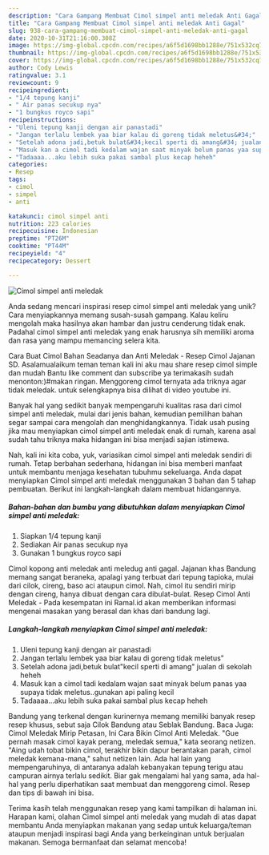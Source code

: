 ```yaml
---
description: "Cara Gampang Membuat Cimol simpel anti meledak Anti Gagal"
title: "Cara Gampang Membuat Cimol simpel anti meledak Anti Gagal"
slug: 938-cara-gampang-membuat-cimol-simpel-anti-meledak-anti-gagal
date: 2020-10-31T21:16:00.308Z
image: https://img-global.cpcdn.com/recipes/a6f5d1698bb1288e/751x532cq70/cimol-simpel-anti-meledak-foto-resep-utama.jpg
thumbnail: https://img-global.cpcdn.com/recipes/a6f5d1698bb1288e/751x532cq70/cimol-simpel-anti-meledak-foto-resep-utama.jpg
cover: https://img-global.cpcdn.com/recipes/a6f5d1698bb1288e/751x532cq70/cimol-simpel-anti-meledak-foto-resep-utama.jpg
author: Cody Lewis
ratingvalue: 3.1
reviewcount: 9
recipeingredient:
- "1/4 tepung kanji"
- " Air panas secukup nya"
- "1 bungkus royco sapi"
recipeinstructions:
- "Uleni tepung kanji dengan air panastadi"
- "Jangan terlalu lembek yaa biar kalau di goreng tidak meletus&#34;"
- "Setelah adona jadi,betuk bulat&#34;kecil sperti di amang&#34; jualan di sekolah heheh"
- "Masuk kan a cimol tadi kedalam wajan saat minyak belum panas yaa supaya tidak meletus..gunakan api paling kecil"
- "Tadaaaa...aku lebih suka pakai sambal plus kecap heheh"
categories:
- Resep
tags:
- cimol
- simpel
- anti

katakunci: cimol simpel anti 
nutrition: 223 calories
recipecuisine: Indonesian
preptime: "PT26M"
cooktime: "PT44M"
recipeyield: "4"
recipecategory: Dessert

---
```



![Cimol simpel anti meledak](https://img-global.cpcdn.com/recipes/a6f5d1698bb1288e/751x532cq70/cimol-simpel-anti-meledak-foto-resep-utama.jpg)

Anda sedang mencari inspirasi resep cimol simpel anti meledak yang unik? Cara menyiapkannya memang susah-susah gampang. Kalau keliru mengolah maka hasilnya akan hambar dan justru cenderung tidak enak. Padahal cimol simpel anti meledak yang enak harusnya sih memiliki aroma dan rasa yang mampu memancing selera kita.

Cara Buat Cimol Bahan Seadanya dan Anti Meledak - Resep Cimol Jajanan SD. Asalamualaikum teman teman kali ini aku mau share resep cimol simple dan mudah Bantu like comment dan subscribe ya terimakasih sudah menonton:)#makan ringan. Menggoreng cimol ternyata ada triknya agar tidak meledak. untuk selengkapnya bisa dilihat di video youtube ini.

Banyak hal yang sedikit banyak mempengaruhi kualitas rasa dari cimol simpel anti meledak, mulai dari jenis bahan, kemudian pemilihan bahan segar sampai cara mengolah dan menghidangkannya. Tidak usah pusing jika mau menyiapkan cimol simpel anti meledak enak di rumah, karena asal sudah tahu triknya maka hidangan ini bisa menjadi sajian istimewa.


Nah, kali ini kita coba, yuk, variasikan cimol simpel anti meledak sendiri di rumah. Tetap berbahan sederhana, hidangan ini bisa memberi manfaat untuk membantu menjaga kesehatan tubuhmu sekeluarga. Anda dapat menyiapkan Cimol simpel anti meledak menggunakan 3 bahan dan 5 tahap pembuatan. Berikut ini langkah-langkah dalam membuat hidangannya.

<!--inarticleads1-->

##### Bahan-bahan dan bumbu yang dibutuhkan dalam menyiapkan Cimol simpel anti meledak:

1. Siapkan 1/4 tepung kanji
1. Sediakan  Air panas secukup nya
1. Gunakan 1 bungkus royco sapi


Cimol kopong anti meledak anti meledug anti gagal. Jajanan khas Bandung memang sangat beraneka, apalagi yang terbuat dari tepung tapioka, mulai dari cilok, cireng, baso aci ataupun cimol. Nah, cimol itu sendiri mirip dengan cireng, hanya dibuat dengan cara dibulat-bulat. Resep Cimol Anti Meledak - Pada kesempatan ini Ramal.id akan memberikan informasi mengenai masakan yang berasal dan khas dari bandung lagi. 

<!--inarticleads2-->

##### Langkah-langkah menyiapkan Cimol simpel anti meledak:

1. Uleni tepung kanji dengan air panastadi
1. Jangan terlalu lembek yaa biar kalau di goreng tidak meletus&#34;
1. Setelah adona jadi,betuk bulat&#34;kecil sperti di amang&#34; jualan di sekolah heheh
1. Masuk kan a cimol tadi kedalam wajan saat minyak belum panas yaa supaya tidak meletus..gunakan api paling kecil
1. Tadaaaa...aku lebih suka pakai sambal plus kecap heheh


Bandung yang terkenal dengan kurinernya memang memiliki banyak resep resep khusus, sebut saja Cilok Bandung atau Seblak Bandung. Baca Juga: Cimol Meledak Mirip Petasan, Ini Cara Bikin Cimol Anti Meledak. &#34;Gue pernah masak cimol kayak perang, meledak semua,&#34; kata seorang netizen. &#34;Aing udah tobat bikin cimol, terakhir bikin dapur berantakan parah, cimol meledak kemana-mana,&#34; sahut netizen lain. Ada hal lain yang mempengaruhinya, di antaranya adalah kebanyakan tepung terigu atau campuran airnya terlalu sedikit. Biar gak mengalami hal yang sama, ada hal-hal yang perlu diperhatikan saat membuat dan menggoreng cimol. Resep dan tips di bawah ini bisa. 

Terima kasih telah menggunakan resep yang kami tampilkan di halaman ini. Harapan kami, olahan Cimol simpel anti meledak yang mudah di atas dapat membantu Anda menyiapkan makanan yang sedap untuk keluarga/teman ataupun menjadi inspirasi bagi Anda yang berkeinginan untuk berjualan makanan. Semoga bermanfaat dan selamat mencoba!
